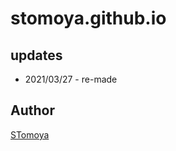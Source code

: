 
# stomoya.github.io

## updates

- 2021/03/27 - re-made

## Author

[STomoya](https://github.com/STomoya)